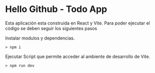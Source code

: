 # Hello Github - Todo App

Esta aplicación esta construida en React y Vite. Para poder ejecutar el código se deben seguir los siguientes pasos

Instalar modulos y dependencias.

```
> npm i
```

Ejecutar Script que permite acceder al ambiente de desarrollo de Vite.

```
> npm run dev
```
